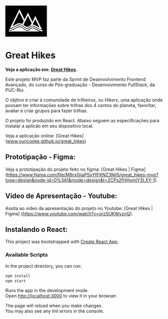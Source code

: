![Great Hikes Logo](public/gh.png "Great Hikes logo")

# Great Hikes 

**Veja a aplicação em: [Great Hikes](www.yuricooke.com).**

Este projeto MVP faz parte da Sprint de Desenvolvimento Frontend Avançado, do curso de Pós-graduação - Desenvovimento FullStack, da PUC-Rio.

O objtivo é criar à comunidade de trilheiros, ou _Hikers_, uma aplicação onde possam ter informações sobre trilhas dos 4 cantos do planeta, favoritar, avaliar e criar grupos para fazer trilhas. 

O projeto foi produzido em React. Abaixo seguem as especificações para instalar a aplicão em seu dispositivo local. 

Veja a aplicação online: [Great Hikes] (www.yuricooke.github.io/great_hikes)

## Prototipação - Figma: 
Veja a prototipação do projeto feito no figma: [Great Hikes | Figma] (https://www.figma.com/file/M9rx0jiaPSyYfFKNZ3Njl5/great_hikes-mvp?type=design&node-id=0%3A1&mode=design&t=2CPs2fHHxmjY3LXY-1).

## Video de Apresentação - Youtube:

Assita ao vídeo da apresentação do projeto no Youtube: [Great Hikes | Figma] (https://www.youtube.com/watch?v=orzSUKWyznQ).



## Instalando o React:

This project was bootstrapped with [Create React App](https://github.com/facebook/create-react-app).

### Available Scripts

In the project directory, you can run:
```
npm install
npm start
```

Runs the app in the development mode.\
Open [http://localhost:3000](http://localhost:3000) to view it in your browser.

The page will reload when you make changes.\
You may also see any lint errors in the console.
